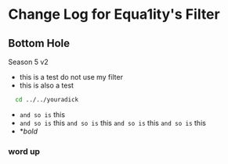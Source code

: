 # Change Log for Equa1ity's Filter
## Bottom Hole
Season 5 v2
- this is a test do not use my filter
- this is also a test
```bash
  cd ../../youradick
```
- `and so is` this 
- `and so is` this `and so is` this `and so is` this `and so is` this
- **bold*

### word up